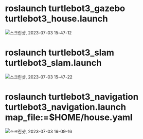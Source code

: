 # roslaunch turtlebot3_gazebo turtlebot3_house.launch
![스크린샷, 2023-07-03 15-47-12](https://github.com/ajhwan/Yeonhee_Project/assets/129160008/4d47aa72-8ea1-4f86-b2b0-53789deca07e)

# roslaunch turtlebot3_slam turtlebot3_slam.launch
![스크린샷, 2023-07-03 15-47-22](https://github.com/ajhwan/Yeonhee_Project/assets/129160008/5934b799-bc52-4fc4-a99f-781e71d61844)

# roslaunch turtlebot3_navigation turtlebot3_navigation.launch map_file:=$HOME/house.yaml
![스크린샷, 2023-07-03 16-09-16](https://github.com/ajhwan/Yeonhee_Project/assets/129160008/f722dab7-6d76-44f4-b3f2-276986651684)
